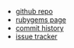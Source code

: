 * [github repo](https://github.com/danchoi/poddb_client)
* [rubygems page](https://rubygems.org/gems/poddb_client)
* [commit history](https://github.com/danchoi/poddb_client/commits/master)
* [issue tracker](https://github.com/danchoi/poddb_client/issues)
